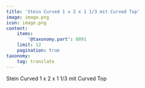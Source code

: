 ```yaml
---
title: 'Stein Curved 1 x 2 x 1 1/3 mit Curved Top'
image: image.png
icon: image.png
content:
    items:
        '@taxonomy.part': 6091
    limit: 12
    pagination: true
taxonomy:
    tag: translate
---
```


Stein Curved 1 x 2 x 1 1/3 mit Curved Top
